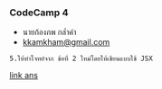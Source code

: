 ### CodeCamp 4

- นายก้องภพ กล่ำคำ
- kkamkham@gmail.com

```
5.ให้ทำโจทย์จาก ข้อที่ 2 ใหม่โดยให้เขียนแบบใช้ JSX
```
[link ans](https://codepen.io/koal4z/pen/bGNJpjx?editors=1010)